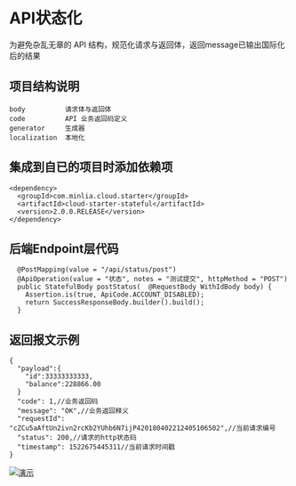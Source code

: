 # API状态化  

为避免杂乱无章的 API 结构，规范化请求与返回体，返回message已输出国际化后的结果


## 项目结构说明  
```
body          请求体与返回体
code          API 业务返回码定义
generator     生成器
localization  本地化
```

## 集成到自已的项目时添加依赖项    

```pom
<dependency>
  <groupId>com.minlia.cloud.starter</groupId>
  <artifactId>cloud-starter-stateful</artifactId>
  <version>2.0.0.RELEASE</version>
</dependency>
```
## 后端Endpoint层代码

```
  @PostMapping(value = "/api/status/post")
  @ApiOperation(value = "状态", notes = "测试提交", httpMethod = "POST")
  public StatefulBody postStatus(  @RequestBody WithIdBody body) {
    Assertion.is(true, ApiCode.ACCOUNT_DISABLED);
    return SuccessResponseBody.builder().build();
  }
```

## 返回报文示例

```
{
  "payload":{
    "id":33333333333,
    "balance":228866.00
  }
  "code": 1,//业务返回码
  "message": "OK",//业务返回释义
  "requestId": "cZCu5aAftUn2ivn2rcKb2YUhb6N7ijP420180402212405106502",//当前请求编号
  "status": 200,//请求的http状态码
  "timestamp": 1522675445311//当前请求时间戳
}
```

[![演示](http://g.recordit.co/oI67yn0jSj.gif)](http://minlia.com/)


